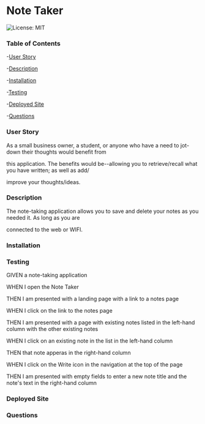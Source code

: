 # Note Taker

![License: MIT](https://img.shields.io/badge/License-MIT-yellow.svg)

### Table of Contents

-[User Story](https://github.com/gilorcilla/note-taker#user-story)

-[Description](https://github.com/gilorcilla/note-taker#description)

-[Installation](https://github.com/gilorcilla/note-taker#installation)

-[Testing](https://github.com/gilorcilla/note-taker#testing)

-[Deployed Site](https://github.com/gilorcilla/note-taker#deployed-site)

-[Questions](https://github.com/gilorcilla/note-taker#questions)

### User Story

As a small business owner, a student, or anyone who have a need to jot-down their thoughts would benefit from

this application. The benefits would be--allowing you to retrieve/recall what you have written; as well as add/

improve your thoughts/ideas.

### Description

The note-taking application allows you to save and delete your notes as you needed it. As long as you are

connected to the web or WIFI.

### Installation

### Testing

GIVEN a note-taking application

WHEN I open the Note Taker

THEN I am presented with a landing page with a link to a notes page

WHEN I click on the link to the notes page

THEN I am presented with a page with existing notes listed in the left-hand column with the other existing notes

WHEN I click on an existing note in the list in the left-hand column

THEN that note apperas in the right-hand column

WHEN I click on the Write icon in the navigation at the top of the page

THEN I am presented with empty fields to enter a new note title and the note's text in the right-hand column

### Deployed Site

### Questions
